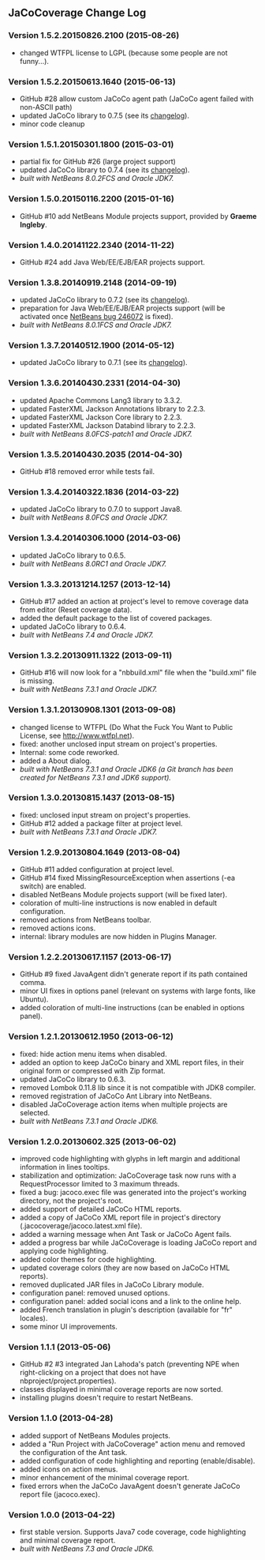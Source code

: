 ## JaCoCoverage Change Log

### Version 1.5.2.20150826.2100 (2015-08-26)
* changed WTFPL license to LGPL (because some people are not funny...).

### Version 1.5.2.20150613.1640 (2015-06-13)
* GitHub #28 allow custom JaCoCo agent path (JaCoCo agent failed with non-ASCII path)
* updated JaCoCo library to 0.7.5 (see its [changelog](http://www.eclemma.org/jacoco/trunk/doc/changes.html)).
* minor code cleanup

### Version 1.5.1.20150301.1800 (2015-03-01)
* partial fix for GitHub #26 (large project support)
* updated JaCoCo library to 0.7.4 (see its [changelog](http://www.eclemma.org/jacoco/trunk/doc/changes.html)).
* *built with NetBeans 8.0.2FCS and Oracle JDK7.*

### Version 1.5.0.20150116.2200 (2015-01-16)
* GitHub #10 add NetBeans Module projects support, provided by __Graeme Ingleby__.

### Version 1.4.0.20141122.2340 (2014-11-22)
* GitHub #24 add Java Web/EE/EJB/EAR projects support.

### Version 1.3.8.20140919.2148 (2014-09-19)
* updated JaCoCo library to 0.7.2 (see its [changelog](http://www.eclemma.org/jacoco/trunk/doc/changes.html)).
* preparation for Java Web/EE/EJB/EAR projects support (will be activated once [NetBeans bug 246072](https://netbeans.org/bugzilla/show_bug.cgi?id=246072) is fixed).
* *built with NetBeans 8.0.1FCS and Oracle JDK7.*

### Version 1.3.7.20140512.1900 (2014-05-12)
* updated JaCoCo library to 0.7.1 (see its [changelog](http://www.eclemma.org/jacoco/trunk/doc/changes.html)).

### Version 1.3.6.20140430.2331 (2014-04-30)
* updated Apache Commons Lang3 library to 3.3.2.
* updated FasterXML Jackson Annotations library to 2.2.3.
* updated FasterXML Jackson Core library to 2.2.3.
* updated FasterXML Jackson Databind library to 2.2.3.
* *built with NetBeans 8.0FCS-patch1 and Oracle JDK7.*

### Version 1.3.5.20140430.2035 (2014-04-30)
* GitHub #18 removed error while tests fail.

### Version 1.3.4.20140322.1836 (2014-03-22)
* updated JaCoCo library to 0.7.0 to support Java8.
* *built with NetBeans 8.0FCS and Oracle JDK7.*

### Version 1.3.4.20140306.1000 (2014-03-06)
* updated JaCoCo library to 0.6.5.
* *built with NetBeans 8.0RC1 and Oracle JDK7.*

### Version 1.3.3.20131214.1257 (2013-12-14)
* GitHub #17 added an action at project's level to remove coverage data from editor (Reset coverage data).
* added the default package to the list of covered packages.
* updated JaCoCo library to 0.6.4.
* *built with NetBeans 7.4 and Oracle JDK7.*

### Version 1.3.2.20130911.1322 (2013-09-11)
* GitHub #16 will now look for a "nbbuild.xml" file when the "build.xml" file is missing.
* *built with NetBeans 7.3.1 and Oracle JDK7.*

### Version 1.3.1.20130908.1301 (2013-09-08)
* changed license to WTFPL (Do What the Fuck You Want to Public License, see http://www.wtfpl.net).
* fixed: another unclosed input stream on project's properties.
* Internal: some code reworked.
* added a About dialog.
* *built with NetBeans 7.3.1 and Oracle JDK6 (a Git branch has been created for NetBeans 7.3.1 and JDK6 support).*

### Version 1.3.0.20130815.1437 (2013-08-15)
* fixed: unclosed input stream on project's properties.
* GitHub #12 added a package filter at project level.
* *built with NetBeans 7.3.1 and Oracle JDK7.*

### Version 1.2.9.20130804.1649 (2013-08-04)
* GitHub #11 added configuration at project level.
* GitHub #14 fixed MissingResourceException when assertions (-ea switch) are enabled.
* disabled NetBeans Module projects support (will be fixed later).
* coloration of multi-line instructions is now enabled in default configuration.
* removed actions from NetBeans toolbar.
* removed actions icons.
* internal: library modules are now hidden in Plugins Manager.

### Version 1.2.2.20130617.1157 (2013-06-17)
* GitHub #9 fixed JavaAgent didn't generate report if its path contained comma.
* minor UI fixes in options panel (relevant on systems with large fonts, like Ubuntu).
* added coloration of multi-line instructions (can be enabled in options panel).

### Version 1.2.1.20130612.1950 (2013-06-12)
* fixed: hide action menu items when disabled.
* added an option to keep JaCoCo binary and XML report files, in their original form or compressed with Zip format.
* updated JaCoCo library to 0.6.3.
* removed Lombok 0.11.8 lib since it is not compatible with JDK8 compiler.
* removed registration of JaCoCo Ant Library into NetBeans.
* disabled JaCoCoverage action items when multiple projects are selected.
* *built with NetBeans 7.3.1 and Oracle JDK6.*

### Version 1.2.0.20130602.325 (2013-06-02)
* improved code highlighting with glyphs in left margin and additional information in lines tooltips.
* stabilization and optimization: JaCoCoverage task now runs with a RequestProcessor limited to 3 maximum threads.
* fixed a bug: jacoco.exec file was generated into the project's working directory, not the project's root.
* added support of detailed JaCoCo HTML reports.
* added a copy of JaCoCo XML report file in project's directory (.jacocoverage/jacoco.latest.xml file).
* added a warning message when Ant Task or JaCoCo Agent fails.
* added a progress bar while JaCoCoverage is loading JaCoCo report and applying code highlighting.
* added color themes for code highlighting.
* updated coverage colors (they are now based on JaCoCo HTML reports).
* removed duplicated JAR files in JaCoCo Library module.
* configuration panel: removed unused options.
* configuration panel: added social icons and a link to the online help.
* added French translation in plugin's description (available for "fr" locales).
* some minor UI improvements.

### Version 1.1.1 (2013-05-06)
* GitHub #2 #3 integrated Jan Lahoda's patch (preventing NPE when right-clicking on a project that does not have nbproject/project.properties).
* classes displayed in minimal coverage reports are now sorted.
* installing plugins doesn't require to restart NetBeans.

### Version 1.1.0 (2013-04-28)
* added support of NetBeans Modules projects.
* added a "Run Project with JaCoCoverage" action menu and removed the configuration of the Ant task.
* added configuration of code highlighting and reporting (enable/disable).
* added icons on action menus.
* minor enhancement of the minimal coverage report.
* fixed errors when the JaCoCo JavaAgent doesn't generate JaCoCo report file (jacoco.exec).

### Version 1.0.0 (2013-04-22)
* first stable version. Supports Java7 code coverage, code highlighting and minimal coverage report.
* *built with NetBeans 7.3 and Oracle JDK6.*
